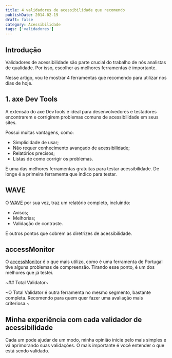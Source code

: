 ```yaml
---
title: 4 validadores de acessibilidade que recomendo
publishDate: 2014-02-19
draft: false
category: Acessibilidade
tags: ['validadores']
---
```


## Introdução

Validadores de acessibilidade são parte crucial do trabalho de nós analistas de qualidade. Por isso, escolher as melhores ferramentas é importante.

Nesse artigo, vou te mostrar 4 ferramentas que recomendo para utilizar nos dias de hoje.

## 1. axe Dev Tools

A extensão do axe DevTools é ideal para desenvolvedores e testadores encontrarem e corrigirem problemas comuns de acessibilidade em seus sites.

Possui muitas vantagens, como:

- Simplicidade de usar;
- Não requer conhecimento avançado de acessibilidade;
- Relatórios precisos;
- Listas de como corrigir os problemas.

É uma das melhores ferramentas gratuitas para testar acessibilidade. De longe é a primeira ferramenta que indico para testar.

## WAVE

O [WAVE](http://wave.webaim.org/) por sua vez, traz um relatório completo, incluindo:

- Avisos;
- Melhorias;
- Validação de contraste.

E outros pontos que cobrem as diretrizes de acessibilidade.

## accessMonitor

O [accessMonitor](https://accessmonitor.acessibilidade.gov.pt/) é o que mais utilizo, como é uma ferramenta de Portugal tive alguns problemas de compreensão.
Tirando esse ponto, é um dos melhores que já testei.

~## Total Validator~

~O Total Validator é outra ferramenta no mesmo segmento, bastante completa.
Recomendo para quem quer fazer uma avaliação mais criteriosa.~

## Minha experiência com cada validador de acessibilidade

Cada um pode ajudar de um modo, minha opinião inicie pelo mais simples e vá aprimorando suas validações.
O mais importante é você entender o que está sendo validado.
